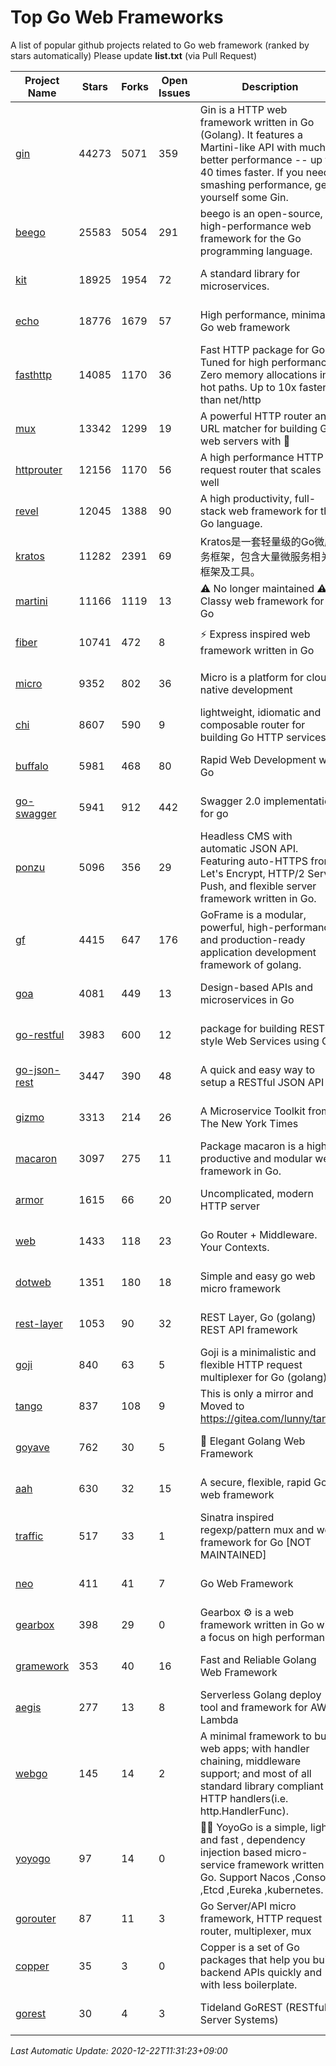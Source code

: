 # Top Go Web Frameworks
A list of popular github projects related to Go web framework (ranked by stars automatically)
Please update **list.txt** (via Pull Request)

| Project Name | Stars | Forks | Open Issues | Description | Last Commit |
| ------------ | ----- | ----- | ----------- | ----------- | ----------- |
| [gin](https://github.com/gin-gonic/gin) | 44273 | 5071 | 359 | Gin is a HTTP web framework written in Go (Golang). It features a Martini-like API with much better performance -- up to 40 times faster. If you need smashing performance, get yourself some Gin. | 2020-11-11 01:41:35 |
| [beego](https://github.com/beego/beego) | 25583 | 5054 | 291 | beego is an open-source, high-performance web framework for the Go programming language. | 2020-12-20 13:52:30 |
| [kit](https://github.com/go-kit/kit) | 18925 | 1954 | 72 | A standard library for microservices. | 2020-11-30 02:00:37 |
| [echo](https://github.com/labstack/echo) | 18776 | 1679 | 57 | High performance, minimalist Go web framework | 2020-12-18 14:14:59 |
| [fasthttp](https://github.com/valyala/fasthttp) | 14085 | 1170 | 36 | Fast HTTP package for Go. Tuned for high performance. Zero memory allocations in hot paths. Up to 10x faster than net/http | 2020-12-09 15:59:57 |
| [mux](https://github.com/gorilla/mux) | 13342 | 1299 | 19 | A powerful HTTP router and URL matcher for building Go web servers with 🦍 | 2020-09-12 19:20:56 |
| [httprouter](https://github.com/julienschmidt/httprouter) | 12156 | 1170 | 56 | A high performance HTTP request router that scales well | 2020-09-21 13:50:23 |
| [revel](https://github.com/revel/revel) | 12045 | 1388 | 90 | A high productivity, full-stack web framework for the Go language. | 2020-07-12 05:57:36 |
| [kratos](https://github.com/go-kratos/kratos) | 11282 | 2391 | 69 | Kratos是一套轻量级的Go微服务框架，包含大量微服务相关框架及工具。 | 2020-12-11 14:47:00 |
| [martini](https://github.com/go-martini/martini) | 11166 | 1119 | 13 | ⚠️ No longer maintained ⚠️  Classy web framework for Go | 2017-01-21 21:58:54 |
| [fiber](https://github.com/gofiber/fiber) | 10741 | 472 | 8 | ⚡️ Express inspired web framework written in Go | 2020-12-20 19:26:21 |
| [micro](https://github.com/micro/micro) | 9352 | 802 | 36 | Micro is a platform for cloud native development | 2020-12-19 08:52:54 |
| [chi](https://github.com/go-chi/chi) | 8607 | 590 | 9 | lightweight, idiomatic and composable router for building Go HTTP services | 2020-12-11 12:23:58 |
| [buffalo](https://github.com/gobuffalo/buffalo) | 5981 | 468 | 80 | Rapid Web Development w/ Go | 2020-11-11 14:35:36 |
| [go-swagger](https://github.com/go-swagger/go-swagger) | 5941 | 912 | 442 | Swagger 2.0 implementation for go | 2020-12-18 14:44:52 |
| [ponzu](https://github.com/ponzu-cms/ponzu) | 5096 | 356 | 29 | Headless CMS with automatic JSON API. Featuring auto-HTTPS from Let's Encrypt, HTTP/2 Server Push, and flexible server framework written in Go. | 2020-01-02 00:14:32 |
| [gf](https://github.com/gogf/gf) | 4415 | 647 | 176 | GoFrame is a modular, powerful, high-performance and production-ready application development framework of golang.  | 2020-12-20 14:02:14 |
| [goa](https://github.com/goadesign/goa) | 4081 | 449 | 13 | Design-based APIs and microservices in Go | 2020-12-18 04:47:27 |
| [go-restful](https://github.com/emicklei/go-restful) | 3983 | 600 | 12 | package for building REST-style Web Services using Go | 2020-11-10 21:14:31 |
| [go-json-rest](https://github.com/ant0ine/go-json-rest) | 3447 | 390 | 48 | A quick and easy way to setup a RESTful JSON API | 2017-09-13 04:12:08 |
| [gizmo](https://github.com/nytimes/gizmo) | 3313 | 214 | 26 | A Microservice Toolkit from The New York Times | 2020-08-25 21:02:25 |
| [macaron](https://github.com/go-macaron/macaron) | 3097 | 275 | 11 | Package macaron is a high productive and modular web framework in Go. | 2020-11-13 12:00:30 |
| [armor](https://github.com/labstack/armor) | 1615 | 66 | 20 | Uncomplicated, modern HTTP server | 2019-08-03 18:10:09 |
| [web](https://github.com/gocraft/web) | 1433 | 118 | 23 | Go Router + Middleware. Your Contexts. | 2019-02-07 15:06:52 |
| [dotweb](https://github.com/devfeel/dotweb) | 1351 | 180 | 18 | Simple and easy go web micro framework | 2020-12-19 12:53:17 |
| [rest-layer](https://github.com/rs/rest-layer) | 1053 | 90 | 32 | REST Layer, Go (golang) REST API framework | 2019-12-05 10:17:11 |
| [goji](https://github.com/goji/goji) | 840 | 63 | 5 | Goji is a minimalistic and flexible HTTP request multiplexer for Go (golang) | 2019-01-26 23:58:29 |
| [tango](https://github.com/lunny/tango) | 837 | 108 | 9 | This is only a mirror and Moved to https://gitea.com/lunny/tango | 2019-05-17 03:31:10 |
| [goyave](https://github.com/System-Glitch/goyave) | 762 | 30 | 5 | 🍐 Elegant Golang Web Framework | 2020-12-21 14:00:32 |
| [aah](https://github.com/go-aah/aah) | 630 | 32 | 15 | A secure, flexible, rapid Go web framework | 2020-09-02 02:31:20 |
| [traffic](https://github.com/gravityblast/traffic) | 517 | 33 | 1 | Sinatra inspired regexp/pattern mux and web framework for Go [NOT MAINTAINED] | 2015-11-26 21:31:07 |
| [neo](https://github.com/ivpusic/neo) | 411 | 41 | 7 | Go Web Framework | 2017-08-14 23:54:31 |
| [gearbox](https://github.com/gogearbox/gearbox) | 398 | 29 | 0 | Gearbox :gear: is a web framework written in Go with a focus on high performance | 2020-12-15 11:28:14 |
| [gramework](https://github.com/gramework/gramework) | 353 | 40 | 16 | Fast and Reliable Golang Web Framework | 2020-01-21 17:51:59 |
| [aegis](https://github.com/tmaiaroto/aegis) | 277 | 13 | 8 | Serverless Golang deploy tool and framework for AWS Lambda | 2019-07-28 17:59:41 |
| [webgo](https://github.com/bnkamalesh/webgo) | 145 | 14 | 2 | A minimal framework to build web apps; with handler chaining, middleware support; and most of all standard library compliant HTTP handlers(i.e. http.HandlerFunc). | 2020-07-14 17:20:04 |
| [yoyogo](https://github.com/yoyofx/yoyogo) | 97 | 14 | 0 | 🦄🌈 YoyoGo is a simple, light and fast , dependency injection based micro-service framework written in Go. Support Nacos ,Consoul ,Etcd ,Eureka ,kubernetes. | 2020-12-21 12:11:06 |
| [gorouter](https://github.com/vardius/gorouter) | 87 | 11 | 3 | Go Server/API micro framework, HTTP request router, multiplexer, mux | 2020-11-27 11:13:46 |
| [copper](https://github.com/tusharsoni/copper) | 35 | 3 | 0 | Copper is a set of Go packages that help you build backend APIs quickly and with less boilerplate. | 2020-09-14 13:55:44 |
| [gorest](https://github.com/tideland/gorest) | 30 | 4 | 3 | Tideland GoREST (RESTful Server Systems) | 2017-11-10 13:00:37 |

*Last Automatic Update: 2020-12-22T11:31:23+09:00*